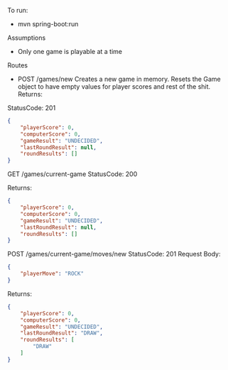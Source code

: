 To run:

- mvn spring-boot:run

Assumptions

- Only one game is playable at a time

Routes

- POST /games/new
Creates a new game in memory. Resets the Game object to have empty values for player scores and rest of the shit.
Returns:

StatusCode: 201
```json 
{
    "playerScore": 0,
    "computerScore": 0,
    "gameResult": "UNDECIDED",
    "lastRoundResult": null,
    "roundResults": []
}
```

GET /games/current-game
StatusCode: 200

Returns: 
```json
{
    "playerScore": 0,
    "computerScore": 0,
    "gameResult": "UNDECIDED",
    "lastRoundResult": null,
    "roundResults": []
}
```

POST /games/current-game/moves/new
StatusCode: 201
Request Body:
```json
{
	"playerMove": "ROCK"
}
```

Returns: 
```json
{
    "playerScore": 0,
    "computerScore": 0,
    "gameResult": "UNDECIDED",
    "lastRoundResult": "DRAW",
    "roundResults": [
        "DRAW"
    ]
}
```